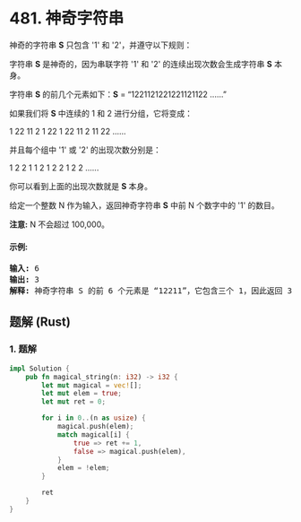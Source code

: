 # 481. 神奇字符串
神奇的字符串 **S** 只包含 '1' 和 '2'，并遵守以下规则：

字符串 **S** 是神奇的，因为串联字符 '1' 和 '2' 的连续出现次数会生成字符串 **S** 本身。

字符串 **S** 的前几个元素如下：**S** = “1221121221221121122 ......”

如果我们将 **S** 中连续的 1 和 2 进行分组，它将变成：

1 22 11 2 1 22 1 22 11 2 11 22 ......

并且每个组中 '1' 或 '2' 的出现次数分别是：

1 2 2 1 1 2 1 2 2 1 2 2 ......

你可以看到上面的出现次数就是 **S** 本身。

给定一个整数 N 作为输入，返回神奇字符串 **S** 中前 N 个数字中的 '1' 的数目。

**注意:** N 不会超过 100,000。

#### 示例:
<pre>
<strong>输入:</strong> 6
<strong>输出:</strong> 3
<strong>解释:</strong> 神奇字符串 S 的前 6 个元素是 “12211”，它包含三个 1，因此返回 3。
</pre>

## 题解 (Rust)

### 1. 题解
```Rust
impl Solution {
    pub fn magical_string(n: i32) -> i32 {
        let mut magical = vec![];
        let mut elem = true;
        let mut ret = 0;

        for i in 0..(n as usize) {
            magical.push(elem);
            match magical[i] {
                true => ret += 1,
                false => magical.push(elem),
            }
            elem = !elem;
        }

        ret
    }
}
```
